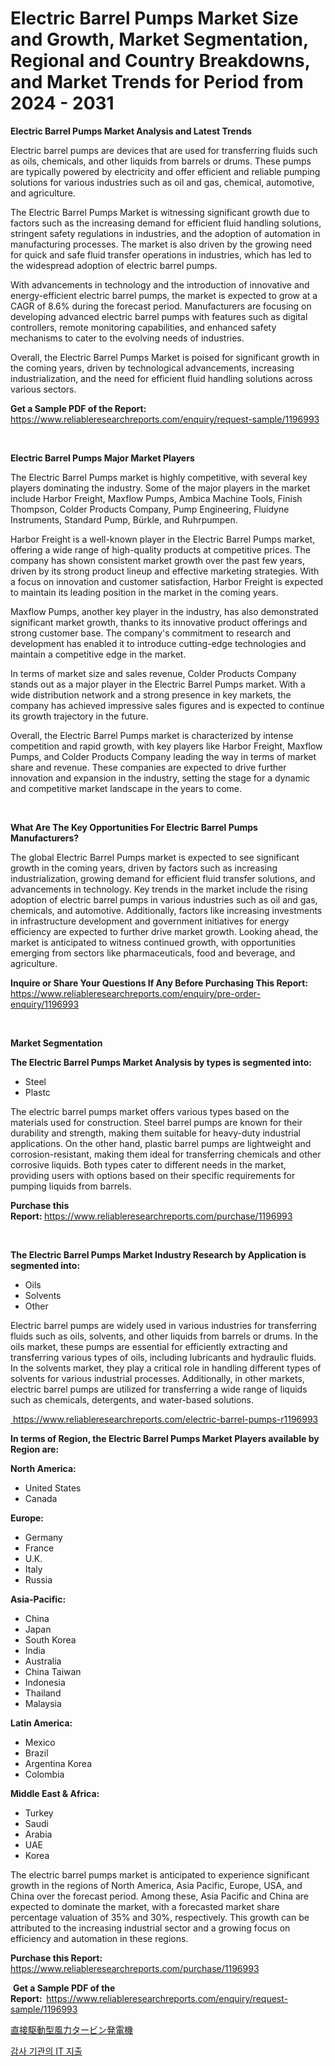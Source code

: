 <p><h1>Electric Barrel Pumps Market Size and Growth, Market Segmentation, Regional and Country Breakdowns, and Market Trends for Period from 2024 -  2031</h1></p><p><strong>Electric Barrel Pumps Market Analysis and Latest Trends</strong></p>
<p><p>Electric barrel pumps are devices that are used for transferring fluids such as oils, chemicals, and other liquids from barrels or drums. These pumps are typically powered by electricity and offer efficient and reliable pumping solutions for various industries such as oil and gas, chemical, automotive, and agriculture.</p><p>The Electric Barrel Pumps Market is witnessing significant growth due to factors such as the increasing demand for efficient fluid handling solutions, stringent safety regulations in industries, and the adoption of automation in manufacturing processes. The market is also driven by the growing need for quick and safe fluid transfer operations in industries, which has led to the widespread adoption of electric barrel pumps.</p><p>With advancements in technology and the introduction of innovative and energy-efficient electric barrel pumps, the market is expected to grow at a CAGR of 8.6% during the forecast period. Manufacturers are focusing on developing advanced electric barrel pumps with features such as digital controllers, remote monitoring capabilities, and enhanced safety mechanisms to cater to the evolving needs of industries.</p><p>Overall, the Electric Barrel Pumps Market is poised for significant growth in the coming years, driven by technological advancements, increasing industrialization, and the need for efficient fluid handling solutions across various sectors.</p></p>
<p><strong>Get a Sample PDF of the Report:&nbsp;</strong> <a href="https://www.reliableresearchreports.com/enquiry/request-sample/1196993">https://www.reliableresearchreports.com/enquiry/request-sample/1196993</a></p>
<p>&nbsp;</p>
<p><strong>Electric Barrel Pumps Major Market Players</strong></p>
<p><p>The Electric Barrel Pumps market is highly competitive, with several key players dominating the industry. Some of the major players in the market include Harbor Freight, Maxflow Pumps, Ambica Machine Tools, Finish Thompson, Colder Products Company, Pump Engineering, Fluidyne Instruments, Standard Pump, Bürkle, and Ruhrpumpen.</p><p>Harbor Freight is a well-known player in the Electric Barrel Pumps market, offering a wide range of high-quality products at competitive prices. The company has shown consistent market growth over the past few years, driven by its strong product lineup and effective marketing strategies. With a focus on innovation and customer satisfaction, Harbor Freight is expected to maintain its leading position in the market in the coming years.</p><p>Maxflow Pumps, another key player in the industry, has also demonstrated significant market growth, thanks to its innovative product offerings and strong customer base. The company's commitment to research and development has enabled it to introduce cutting-edge technologies and maintain a competitive edge in the market.</p><p>In terms of market size and sales revenue, Colder Products Company stands out as a major player in the Electric Barrel Pumps market. With a wide distribution network and a strong presence in key markets, the company has achieved impressive sales figures and is expected to continue its growth trajectory in the future.</p><p>Overall, the Electric Barrel Pumps market is characterized by intense competition and rapid growth, with key players like Harbor Freight, Maxflow Pumps, and Colder Products Company leading the way in terms of market share and revenue. These companies are expected to drive further innovation and expansion in the industry, setting the stage for a dynamic and competitive market landscape in the years to come.</p></p>
<p>&nbsp;</p>
<p><strong>What Are The Key Opportunities For Electric Barrel Pumps Manufacturers?</strong></p>
<p><p>The global Electric Barrel Pumps market is expected to see significant growth in the coming years, driven by factors such as increasing industrialization, growing demand for efficient fluid transfer solutions, and advancements in technology. Key trends in the market include the rising adoption of electric barrel pumps in various industries such as oil and gas, chemicals, and automotive. Additionally, factors like increasing investments in infrastructure development and government initiatives for energy efficiency are expected to further drive market growth. Looking ahead, the market is anticipated to witness continued growth, with opportunities emerging from sectors like pharmaceuticals, food and beverage, and agriculture.</p></p>
<p><strong>Inquire or Share Your Questions If Any Before Purchasing This Report:</strong> <a href="https://www.reliableresearchreports.com/enquiry/pre-order-enquiry/1196993">https://www.reliableresearchreports.com/enquiry/pre-order-enquiry/1196993</a></p>
<p>&nbsp;</p>
<p><strong>Market Segmentation</strong></p>
<p><strong>The Electric Barrel Pumps Market Analysis by types is segmented into:</strong></p>
<p><ul><li>Steel</li><li>Plastc</li></ul></p>
<p><p>The electric barrel pumps market offers various types based on the materials used for construction. Steel barrel pumps are known for their durability and strength, making them suitable for heavy-duty industrial applications. On the other hand, plastic barrel pumps are lightweight and corrosion-resistant, making them ideal for transferring chemicals and other corrosive liquids. Both types cater to different needs in the market, providing users with options based on their specific requirements for pumping liquids from barrels.</p></p>
<p><strong>Purchase this Report:&nbsp;</strong><a href="https://www.reliableresearchreports.com/purchase/1196993">https://www.reliableresearchreports.com/purchase/1196993</a></p>
<p>&nbsp;</p>
<p><strong>The Electric Barrel Pumps Market Industry Research by Application is segmented into:</strong></p>
<p><ul><li>Oils</li><li>Solvents</li><li>Other</li></ul></p>
<p><p>Electric barrel pumps are widely used in various industries for transferring fluids such as oils, solvents, and other liquids from barrels or drums. In the oils market, these pumps are essential for efficiently extracting and transferring various types of oils, including lubricants and hydraulic fluids. In the solvents market, they play a critical role in handling different types of solvents for various industrial processes. Additionally, in other markets, electric barrel pumps are utilized for transferring a wide range of liquids such as chemicals, detergents, and water-based solutions.</p></p>
<p><a href="https://www.reliableresearchreports.com/electric-barrel-pumps-r1196993">&nbsp;https://www.reliableresearchreports.com/electric-barrel-pumps-r1196993</a></p>
<p><strong>In terms of Region, the Electric Barrel Pumps Market Players available by Region are:</strong></p>
<p>
    <p> <strong> North America: </strong>
        <ul>
            <li>United States</li>
            <li>Canada</li>
        </ul>
        </p> 
    <p> <strong> Europe: </strong>
        <ul>
            <li>Germany</li>
            <li>France</li>
            <li>U.K.</li>
            <li>Italy</li>
            <li>Russia</li>
        </ul>
        </p> 
    <p> <strong> Asia-Pacific: </strong>
        <ul>
            <li>China</li>
            <li>Japan</li>
            <li>South Korea</li>
            <li>India</li>
            <li>Australia</li>
            <li>China Taiwan</li>
            <li>Indonesia</li>
            <li>Thailand</li>
            <li>Malaysia</li>
        </ul>
        </p> 
    <p> <strong> Latin America: </strong>
        <ul>
            <li>Mexico</li>
            <li>Brazil</li>
            <li>Argentina Korea</li>
            <li>Colombia</li>
        </ul>
        </p> 
    <p> <strong> Middle East & Africa: </strong>
        <ul>
            <li>Turkey</li>
            <li>Saudi</li>
            <li>Arabia</li>
            <li>UAE</li>
            <li>Korea</li>
        </ul>
    </p>
    </p>
<p><p>The electric barrel pumps market is anticipated to experience significant growth in the regions of North America, Asia Pacific, Europe, USA, and China over the forecast period. Among these, Asia Pacific and China are expected to dominate the market, with a forecasted market share percentage valuation of 35% and 30%, respectively. This growth can be attributed to the increasing industrial sector and a growing focus on efficiency and automation in these regions.</p></p>
<p><strong>Purchase this Report: </strong><a href="https://www.reliableresearchreports.com/purchase/1196993">https://www.reliableresearchreports.com/purchase/1196993</a></p>
<p>&nbsp;<strong>Get a Sample PDF of the Report:&nbsp;&nbsp;</strong><a href="https://www.reliableresearchreports.com/enquiry/request-sample/1196993">https://www.reliableresearchreports.com/enquiry/request-sample/1196993</a></p>
<p><strong></strong></p>
<p><p><a href="https://medium.com/@vincemarvin1/%E5%B8%82%E5%A0%B4%E4%BA%88%E6%B8%AC-%E3%82%B0%E3%83%AD%E3%83%BC%E3%83%90%E3%83%AB%E3%81%AA%E3%83%80%E3%82%A4%E3%83%AC%E3%82%AF%E3%83%88%E9%A7%86%E5%8B%95%E9%A2%A8%E5%8A%9B%E3%82%BF%E3%83%BC%E3%83%93%E3%83%B3%E7%99%BA%E9%9B%BB%E6%A9%9F%E3%81%AE%E3%83%88%E3%83%AC%E3%83%B3%E3%83%89%E3%81%A8%E5%BD%B1%E9%9F%BF%E5%88%86%E6%9E%90-2024%E5%B9%B4-2031%E5%B9%B4-%E3%82%A2%E3%83%97%E3%83%AA%E3%82%B1%E3%83%BC%E3%82%B7%E3%83%A7%E3%83%B3-%E3%82%A2%E3%83%97%E3%83%AA%E3%82%B1%E3%83%BC%E3%82%B7%E3%83%A7%E3%83%B3i-%E3%82%A2%E3%83%97%E3%83%AA%E3%82%B1%E3%83%BC%E3%82%B7%E3%83%A7%E3%83%B3ii-%E5%88%A5-%E3%81%8A%E3%82%88%E3%81%B3%E3%82%BF%E3%82%A4%E3%83%97-%E3%82%BF%E3%82%A4%E3%83%97i-%E3%82%BF%E3%82%A4%E3%83%97ii-196cda2f651b">直接駆動型風力タービン発電機</a></p><p><a href="https://medium.com/@jenniferstanley2022/%ED%9A%8C%EA%B3%84-%EC%82%AC%EB%AC%B4%EC%86%8C-%EC%8B%9C%EC%9E%A5-%EB%B6%84%EC%84%9D-%EB%B3%B4%EA%B3%A0%EC%84%9C%EC%97%90-%EB%94%B0%EB%A5%B4%EB%A9%B4-2024%EB%85%84%EB%B6%80%ED%84%B0-2031%EB%85%84%EA%B9%8C%EC%A7%80-%EC%84%9C%EB%B9%84%EC%8A%A4-%EC%86%8C%ED%94%84%ED%8A%B8%EC%9B%A8%EC%96%B4-%ED%95%98%EB%93%9C%EC%9B%A8%EC%96%B4-%EC%9C%A0%ED%98%95-%EB%B0%8F-%EB%A6%AC%EC%8A%A4%ED%81%AC-%EA%B4%80%EB%A6%AC-%EA%B3%A0%EA%B0%9D-%EA%B4%80%EB%A6%AC-%EB%A6%AC%EC%86%8C%EC%8A%A4-%EA%B4%80%EB%A6%AC-%EC%95%A0%ED%94%8C%EB%A6%AC%EC%BC%80%EC%9D%B4%EC%85%98%EC%9D%84-%ED%8F%AC%ED%95%A8%ED%95%9C-%EC%A7%80%EC%97%AD%EB%B3%84-0c6c4937a1e7">감사 기관의 IT 지출</a></p></p>